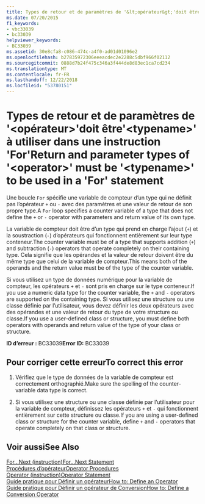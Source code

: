 ```yaml
---
title: Types de retour et de paramètres de '&lt;opérateur&gt;'doit être'&lt;typename&gt;' à utiliser dans une instruction 'For'
ms.date: 07/20/2015
f1_keywords:
- vbc33039
- bc33039
helpviewer_keywords:
- BC33039
ms.assetid: 30e8cfa8-c086-474c-a4f0-ad01d01096e2
ms.openlocfilehash: b27835972306eeeacdec2e2288c5dbf966f02112
ms.sourcegitcommit: 0888d7b24f475c346a3f444de8d83ec1ca7cd234
ms.translationtype: MT
ms.contentlocale: fr-FR
ms.lasthandoff: 12/22/2018
ms.locfileid: "53780151"
---
```

# <a name="return-and-parameter-types-of-ltoperatorgt-must-be-lttypenamegt-to-be-used-in-a-for-statement"></a><span data-ttu-id="78216-102">Types de retour et de paramètres de '&lt;opérateur&gt;'doit être'&lt;typename&gt;' à utiliser dans une instruction 'For'</span><span class="sxs-lookup"><span data-stu-id="78216-102">Return and parameter types of '&lt;operator&gt;' must be '&lt;typename&gt;' to be used in a 'For' statement</span></span>
<span data-ttu-id="78216-103">Une boucle `For` spécifie une variable de compteur d’un type qui ne définit pas l’opérateur `+` ou `-` avec des paramètres et une valeur de retour de son propre type.</span><span class="sxs-lookup"><span data-stu-id="78216-103">A `For` loop specifies a counter variable of a type that does not define the `+` or `-` operator with parameters and return value of its own type.</span></span>  
  
 <span data-ttu-id="78216-104">La variable de compteur doit être d’un type qui prend en charge l’ajout (`+`) et la soustraction (`-`) d’opérateurs qui fonctionnent entièrement sur leur type conteneur.</span><span class="sxs-lookup"><span data-stu-id="78216-104">The counter variable must be of a type that supports addition (`+`) and subtraction (`-`) operators that operate completely on their containing type.</span></span> <span data-ttu-id="78216-105">Cela signifie que les opérandes et la valeur de retour doivent être du même type que celui de la variable de compteur.</span><span class="sxs-lookup"><span data-stu-id="78216-105">This means both of the operands and the return value must be of the type of the counter variable.</span></span>  
  
 <span data-ttu-id="78216-106">Si vous utilisez un type de données numérique pour la variable de compteur, les opérateurs `+` et `-` sont pris en charge sur le type conteneur.</span><span class="sxs-lookup"><span data-stu-id="78216-106">If you use a numeric data type for the counter variable, the `+` and `-` operators are supported on the containing type.</span></span> <span data-ttu-id="78216-107">Si vous utilisez une structure ou une classe définie par l’utilisateur, vous devez définir les deux opérateurs avec des opérandes et une valeur de retour du type de votre structure ou classe.</span><span class="sxs-lookup"><span data-stu-id="78216-107">If you use a user-defined class or structure, you must define both operators with operands and return value of the type of your class or structure.</span></span>  
  
 <span data-ttu-id="78216-108">**ID d’erreur :** BC33039</span><span class="sxs-lookup"><span data-stu-id="78216-108">**Error ID:** BC33039</span></span>  
  
## <a name="to-correct-this-error"></a><span data-ttu-id="78216-109">Pour corriger cette erreur</span><span class="sxs-lookup"><span data-stu-id="78216-109">To correct this error</span></span>  
  
1.  <span data-ttu-id="78216-110">Vérifiez que le type de données de la variable de compteur est correctement orthographié.</span><span class="sxs-lookup"><span data-stu-id="78216-110">Make sure the spelling of the counter-variable data type is correct.</span></span>  
  
2.  <span data-ttu-id="78216-111">Si vous utilisez une structure ou une classe définie par l’utilisateur pour la variable de compteur, définissez les opérateurs `+` et `-` qui fonctionnent entièrement sur cette structure ou classe.</span><span class="sxs-lookup"><span data-stu-id="78216-111">If you are using a user-defined class or structure for the counter variable, define `+` and `-` operators that operate completely on that class or structure.</span></span>  
  
## <a name="see-also"></a><span data-ttu-id="78216-112">Voir aussi</span><span class="sxs-lookup"><span data-stu-id="78216-112">See Also</span></span>  
 [<span data-ttu-id="78216-113">For...Next (instruction)</span><span class="sxs-lookup"><span data-stu-id="78216-113">For...Next Statement</span></span>](../../visual-basic/language-reference/statements/for-next-statement.md)  
 [<span data-ttu-id="78216-114">Procédures d’opérateur</span><span class="sxs-lookup"><span data-stu-id="78216-114">Operator Procedures</span></span>](../../visual-basic/programming-guide/language-features/procedures/operator-procedures.md)  
 [<span data-ttu-id="78216-115">Operator (instruction)</span><span class="sxs-lookup"><span data-stu-id="78216-115">Operator Statement</span></span>](../../visual-basic/language-reference/statements/operator-statement.md)  
 [<span data-ttu-id="78216-116">Guide pratique pour Définir un opérateur</span><span class="sxs-lookup"><span data-stu-id="78216-116">How to: Define an Operator</span></span>](../../visual-basic/programming-guide/language-features/procedures/how-to-define-an-operator.md)  
 [<span data-ttu-id="78216-117">Guide pratique pour Définir un opérateur de Conversion</span><span class="sxs-lookup"><span data-stu-id="78216-117">How to: Define a Conversion Operator</span></span>](../../visual-basic/programming-guide/language-features/procedures/how-to-define-a-conversion-operator.md)
